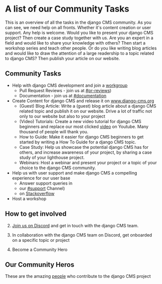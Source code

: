 # A list of our Community Tasks

This is an overview of all the tasks in the django CMS community. As you can see, we need help on all fronts. Whether it's content creation or user support. Any help is welcome. Would you like to present your django CMS project? Then create a case study together with us. Are you an expert in a field and would like to share your knowledge with others? Then start a workshop series and teach other people. Or do you like writing blog articles and would like to draw the attention of a large readership to a topic related to django CMS? Then publish your article on our website. 

## Community Tasks 

- Help with django CMS development and join a [workgroup](/contributions/work-groups.md)
  - Pull Request Reviews - join us at [#pr-reviews](https://discord-pr-review-channel.django-cms.org)) 
  - Documentation - join us at [#documentation](https://discord-docs-channel.django-cms.org)
- Create Content for django CMS and release it on www.django-cms.org
  - (Guest) Blog Article: Write a (guest) blog article about a django CMS related topic and publish it on our website. Drive a lot of traffic not only to our website but also to your project
  - (Video) Tutorials: Create a new video tutorial for django CMS beginners and replace our most clicked [video](https://www.youtube.com/watch?v=NbsRVfLCE1U&feature=youtu.be) on Youtube. Many thousand of people will thank you.
  - How to Guide: Make it easier for django CMS beginners to get started by writing a How To Guide for a django CMS topic.  
  - Case Study: Help us showcase the potential django CMS has for others, and increase awareness of your project, by sharing a case study of your lighthouse project.
  - Webinars: Host a webinar and present your project or a topic of your choice to the django CMS community. 
- Help us with user support and make django CMS a compelling experience for our user base
  -  Answer support queries in 
    - our [#support](https://discord-support-channel.django-cms.org) Channel)
    - on [Stackoverflow ](https://stackoverflow.com/questions/tagged/django-cms)
- Host a workshop 

## How to get involved

2. [Join us on Discord](https://discord-main-channel.django-cms.org) and get in touch with the django CMS team.

3. In collaboration with the django CMS team on Discord, get onboarded on a specific topic or project

4. Become a Community Hero

## Our Community Heros

These are the amazing [people](https://www.django-cms.org/en/community/community-heros/) who contribute to the django CMS project


